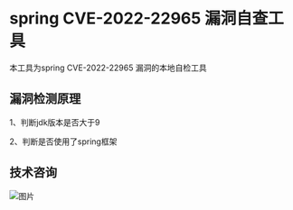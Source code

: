 # spring CVE-2022-22965 漏洞自查工具
本工具为spring CVE-2022-22965 漏洞的本地自检工具

## 漏洞检测原理
1、判断jdk版本是否大于9

2、判断是否使用了spring框架

## 技术咨询
![图片](http://r9jxr6lcn.hn-bkt.clouddn.com/qrcode_for_gh_9e53931bba71_344.jpg)
